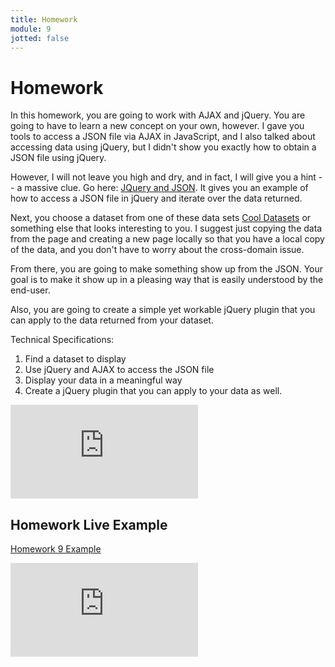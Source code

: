 ```yaml
---
title: Homework
module: 9
jotted: false
---
```


# Homework

In this homework, you are going to work with AJAX and jQuery.  You are going to have to learn a new concept on your own, however.  I gave you tools to access a JSON file via AJAX in JavaScript, and I also talked about accessing data using jQuery, but I didn't show you exactly how to obtain a JSON file using jQuery.  

However, I will not leave you high and dry, and in fact, I will give you a hint -- a massive clue.  Go here: <a href="https://www.w3schools.com/jquery/ajax_getjson.asp" target="_new">JQuery and JSON</a>.  It gives you an example of how to access a JSON file in jQuery and iterate over the data returned.

Next, you choose a dataset from one of these data sets <a href="https://github.com/jdorfman/awesome-json-datasets" target="_new">Cool Datasets</a> or something else that looks interesting to you.  I suggest just copying the data from the page and creating a new page locally so that you have a local copy of the data, and you don't have to worry about the cross-domain issue. 

From there, you are going to make something show up from the JSON. Your goal is to make it show up in a pleasing way that is easily understood by the end-user.

Also, you are going to create a simple yet workable jQuery plugin that you can apply to the data returned from your dataset.

Technical Specifications:

1. Find a dataset to display
2. Use jQuery and AJAX to access the JSON file
3. Display your data in a meaningful way
4. Create a jQuery plugin that you can apply to your data as well.

<div class="embed-responsive embed-responsive-16by9"><iframe class="embed-responsive-item" src="https://www.youtube.com/embed/kJeBO8jhAsY" frameborder="0" allowfullscreen></iframe></div>

## Homework Live Example

<a href="https://github.com/Montana-Media-Arts/441-WebTech-Spring2021-Examples/tree/main/Week%209/Homework%209" target="_new">Homework 9 Example</a>

<div class="embed-responsive embed-responsive-16by9"><iframe class="embed-responsive-item" src="https://www.youtube.com/embed/xXlHw-RCe80" frameborder="0" allowfullscreen></iframe></div>